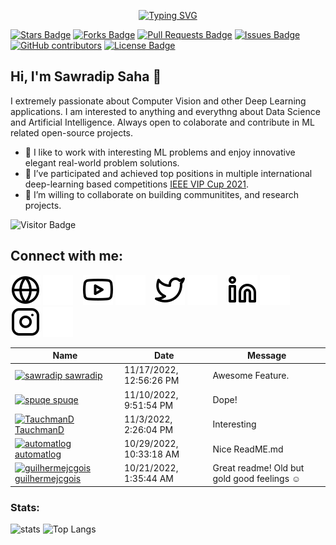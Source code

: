 <p align="center"><a href="https://github.com/sawradip"><img src="https://readme-typing-svg.demolab.com?font=Fira+Code&weight=800&size=28&pause=500&color=3498DB&center=true&vCenter=true&multiline=true&width=435&height=100&lines=Welcome+to+;Sawradip's+Github+Profile" alt="Typing SVG" /></a></p>

<a href="https://github.com/sawradip/sawradip/stargazers"><img src="https://img.shields.io/github/stars/sawradip/sawradip" alt="Stars Badge"/></a>
<a href="https://github.com/sawradip/sawradip/network/members"><img src="https://img.shields.io/github/forks/sawradip/sawradip" alt="Forks Badge"/></a>
<a href="https://github.com/sawradip/sawradip/pulls"><img src="https://img.shields.io/github/issues-pr/sawradip/sawradip" alt="Pull Requests Badge"/></a>
<a href="https://github.com/sawradip/sawradip/issues"><img src="https://img.shields.io/github/issues/sawradip/sawradip" alt="Issues Badge"/></a>
<a href="https://github.com/sawradip/sawradip/graphs/contributors"><img alt="GitHub contributors" src="https://img.shields.io/github/contributors/sawradip/sawradip?color=2b9348"></a>
<a href="https://github.com/sawradip/sawradip/blob/master/LICENSE"><img src="https://img.shields.io/github/license/sawradip/sawradip?color=2b9348" alt="License Badge"/></a>


## Hi, I'm Sawradip Saha 👋

I extremely passionate about Computer Vision and other Deep Learning applications. I am interested to anything and everythng about Data Science and Artificial Intelligence. Always open to colaborate and contribute in ML related open-source projects. 

- 🔭 I like to work with interesting ML problems and enjoy innovative elegant real-world problem solutions.
- 🌱 I’ve participated and achieved top positions in multiple international deep-learning based competitions <a href = "https://signalprocessingsociety.org/community-involvement/vip-cup-2021-icip-2021">IEEE VIP Cup 2021</a>.
- 👯 I’m willing to collaborate on building communitites, and research projects.

![Visitor Badge](https://visitor-badge.laobi.icu/badge?page_id=sawradip.sawradip)


## Connect with me:

[![website](./img/globe-light.svg)](https://sawradip.github.io#gh-light-mode-only)
[![website](./img/globe-dark.svg)](https://sawradip.github.io#gh-dark-mode-only)
&nbsp;&nbsp;
[![website](./img/youtube-light.svg)](https://youtube.com/codestackr#gh-light-mode-only)
[![website](./img/youtube-dark.svg)](https://youtube.com/codestackr#gh-dark-mode-only)
&nbsp;&nbsp;
[![website](./img/twitter-light.svg)](https://twitter.com/sawradip#gh-light-mode-only)
[![website](./img/twitter-dark.svg)](https://twitter.com/sawradip#gh-dark-mode-only)
&nbsp;&nbsp;
[![website](./img/linkedin-light.svg)](https://linkedin.com/in/sawradip#gh-light-mode-only)
[![website](./img/linkedin-dark.svg)](https://linkedin.com/in/sawradip#gh-dark-mode-only)
&nbsp;&nbsp;
[![website](./img/instagram-light.svg)](https://instagram.com/sawradip#gh-light-mode-only)
[![website](./img/instagram-dark.svg)](https://instagram.com/sawradip#gh-dark-mode-only)


<!-- Guestbook -->
| Name | Date | Message |
|---|---|---|
| <a href="https://github.com/sawradip"><img width="24" src="https://avatars.githubusercontent.com/u/67541368?s=24&u=8146d9eb98acb4d1cadd9e7a094db90c45a7952f&v=4" alt="sawradip" /> sawradip</a> |11/17/2022, 12:56:26 PM|Awesome Feature.|
| <a href="https://github.com/spuqe"><img width="24" src="https://avatars.githubusercontent.com/u/47760072?s=24&u=7990b91f2b11370d5217566feed0da0c57112d68&v=4" alt="spuqe" /> spuqe</a> |11/10/2022, 9:51:54 PM|Dope!|
| <a href="https://github.com/TauchmanD"><img width="24" src="https://avatars.githubusercontent.com/u/57211383?s=24&u=3f6746774377decb811a69ec6b1086f6a19f2304&v=4" alt="TauchmanD" /> TauchmanD</a> |11/3/2022, 2:26:04 PM|Interesting|
| <a href="https://github.com/automatlog"><img width="24" src="https://avatars.githubusercontent.com/u/72098281?s=24&u=5501b00cb18c0afea0fac116c9eb0c32adb686f8&v=4" alt="automatlog" /> automatlog</a> |10/29/2022, 10:33:18 AM|Nice ReadME.md|
| <a href="https://github.com/guilhermejcgois"><img width="24" src="https://avatars.githubusercontent.com/u/1348723?s=24&u=416e15ed76c5c7c7b5cee9859e31e72bee193a2f&v=4" alt="guilhermejcgois" /> guilhermejcgois</a> |10/21/2022, 1:35:44 AM|Great readme! Old but gold good feelings ☺️|
<!-- /Guestbook -->

### Stats:
![stats](https://github-readme-stats.vercel.app/api?username=sawradip&title_color=3498db&text_color=2ecc71&icon_color=3498db&bg_color=00000000&hide_border=true&show_icons=true&include_all_commits=true&count_private=true&disable_animations=true)
![Top Langs](https://github-readme-stats.vercel.app/api/top-langs/?username=sawradip&title_color=3498db&text_color=2ecc71&icon_color=3498db&bg_color=00000000&hide=TeX&layout=compact)
  

